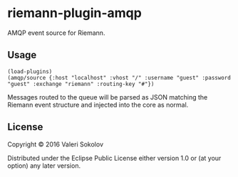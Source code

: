 # riemann-plugin-amqp

AMQP event source for Riemann.

## Usage

```
(load-plugins)
(amqp/source {:host "localhost" :vhost "/" :username "guest" :password "guest" :exchange "riemann" :routing-key "#"})
```

Messages routed to the queue will be parsed as JSON matching the Riemann event structure and injected into the core as normal.

## License

Copyright © 2016 Valeri Sokolov

Distributed under the Eclipse Public License either version 1.0 or (at
your option) any later version.
